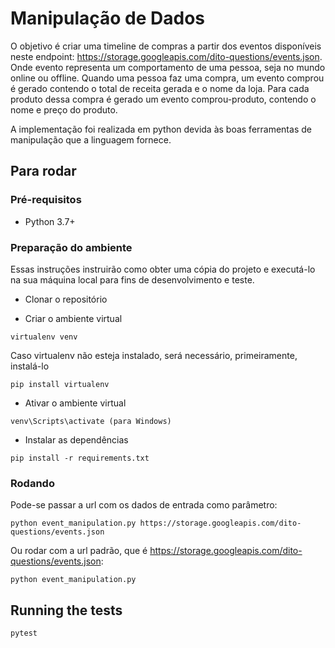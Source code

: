 
# Manipulação de Dados

O objetivo é criar uma timeline de compras a partir dos eventos disponíveis neste endpoint: https://storage.googleapis.com/dito-questions/events.json. Onde evento representa um comportamento de uma pessoa, seja no mundo online ou offline. Quando uma pessoa faz uma compra, um evento comprou é gerado contendo o total de receita gerada e o nome da loja. Para cada produto dessa compra é gerado um evento comprou-produto, contendo o nome e preço do
produto.

A implementação foi realizada em python devida às boas ferramentas de manipulação que a linguagem fornece.

## Para rodar

### Pré-requisitos

 - Python 3.7+

### Preparação do ambiente

Essas instruções instruirão como obter uma cópia do projeto e executá-lo na sua máquina local para fins de desenvolvimento e teste.

 - Clonar o repositório
 
 - Criar o ambiente virtual
 ```
virtualenv venv
```
Caso virtualenv não esteja instalado, será necessário, primeiramente, instalá-lo
 ```
pip install virtualenv
```

 - Ativar o ambiente virtual
 ```
venv\Scripts\activate (para Windows)
```

 - Instalar as dependências
  ```
pip install -r requirements.txt
```

### Rodando

Pode-se passar a url com os dados de entrada como parâmetro:

```
python event_manipulation.py https://storage.googleapis.com/dito-questions/events.json
```

Ou rodar com a url padrão, que é https://storage.googleapis.com/dito-questions/events.json:

```
python event_manipulation.py
```

## Running the tests

```
pytest
```
